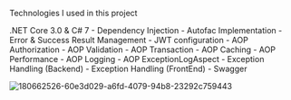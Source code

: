 Technologies I used in this project

.NET Core 3.0 & C# 7 - Dependency Injection - Autofac Implementation - Error & Success Result Management - JWT configuration - AOP Authorization - AOP Validation - AOP Transaction - AOP Caching - AOP Performance - AOP Logging - AOP ExceptionLogAspect - Exception Handling (Backend) - Exception Handling (FrontEnd) - Swagger

![180662526-60e3d029-a6fd-4079-94b8-23292c759443](https://user-images.githubusercontent.com/47159612/180838968-76f8f67b-11e8-4326-84c0-0bc3af12bee1.png)
